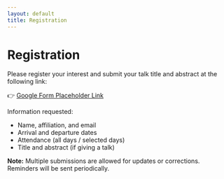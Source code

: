 ```yaml
---
layout: default
title: Registration
---
```


# Registration

Please register your interest and submit your talk title and abstract at the following link:

👉 [Google Form Placeholder Link](https://forms.gle/placeholder)

Information requested:
- Name, affiliation, and email  
- Arrival and departure dates  
- Attendance (all days / selected days)  
- Title and abstract (if giving a talk)  

**Note:** Multiple submissions are allowed for updates or corrections. Reminders will be sent periodically.
